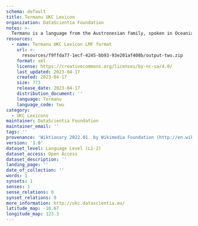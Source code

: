 ```yaml
---
schema: default
title: Termanu UKC Lexicon
organization: DataScientia Foundation
notes: >-
  Termanu is a language from the Austronesian family, spoken in Oceania. The UKC Lexicon of Termanu is represented as a lexico-semantic network. It consists of words, word senses, synsets, as well as sense-level and synset-level relationships.
resources:
  - name: Termanu UKC Lexicon LMF format
    url: >-
      resources/f9ffda77-1ecf-4245-bb93-93e201af408b/output-twu.zip
    format: xml
    license: https://creativecommons.org/licenses/by-nc-sa/4.0/
    last_updated: 2023-04-17
    created: 2023-04-17
    size: 773
    release_date: 2023-04-17
    distribution_document: ''
    language: Termanu
    language_code: twu
category:
  - UKC Lexicons
maintainer: DataScientia Foundation
maintainer_email: ''
tags: ''
provenance: 'Wiktionary 2022.01. by Wikimedia Foundation (http://en.wiktionary.org); Princeton WordNet 2.1 by Princeton University (https://wordnet.princeton.edu)'
version: '1.0'
dataset_level: Language Level (L1-2)
dataset_access: Open Access
dataset_description: ''
landing_page: ''
date_of_collection: ''
words: 1
synsets: 1
senses: 1
sense_relations: 0
synset_relations: 0
more_information: http://ukc.datascientia.eu/
latitude_map: -10.67
longitude_map: 123.3
---
```

